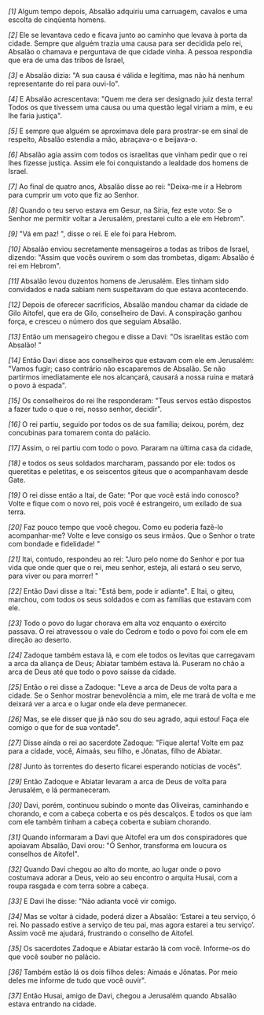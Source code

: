 *[1]* Algum tempo depois, Absalão adquiriu uma carruagem, cavalos e uma escolta de cinqüenta homens.

*[2]* Ele se levantava cedo e ficava junto ao caminho que levava à porta da cidade. Sempre que alguém trazia uma causa para ser decidida pelo rei, Absalão o chamava e perguntava de que cidade vinha. A pessoa respondia que era de uma das tribos de Israel,

*[3]* e Absalão dizia: "A sua causa é válida e legítima, mas não há nenhum representante do rei para ouvi-lo".

*[4]* E Absalão acrescentava: "Quem me dera ser designado juiz desta terra! Todos os que tivessem uma causa ou uma questão legal viriam a mim, e eu lhe faria justiça".

*[5]* E sempre que alguém se aproximava dele para prostrar-se em sinal de respeito, Absalão estendia a mão, abraçava-o e beijava-o.

*[6]* Absalão agia assim com todos os israelitas que vinham pedir que o rei lhes fizesse justiça. Assim ele foi conquistando a lealdade dos homens de Israel.

*[7]* Ao final de quatro anos, Absalão disse ao rei: "Deixa-me ir a Hebrom para cumprir um voto que fiz ao Senhor.

*[8]* Quando o teu servo estava em Gesur, na Síria, fez este voto: Se o Senhor me permitir voltar a Jerusalém, prestarei culto a ele em Hebrom".

*[9]* "Vá em paz! ", disse o rei. E ele foi para Hebrom.

*[10]* Absalão enviou secretamente mensageiros a todas as tribos de Israel, dizendo: "Assim que vocês ouvirem o som das trombetas, digam: Absalão é rei em Hebrom".

*[11]* Absalão levou duzentos homens de Jerusalém. Eles tinham sido convidados e nada sabiam nem suspeitavam do que estava acontecendo.

*[12]* Depois de oferecer sacrifícios, Absalão mandou chamar da cidade de Gilo Aitofel, que era de Gilo, conselheiro de Davi. A conspiração ganhou força, e cresceu o número dos que seguiam Absalão.

*[13]* Então um mensageiro chegou e disse a Davi: "Os israelitas estão com Absalão! "

*[14]* Então Davi disse aos conselheiros que estavam com ele em Jerusalém: "Vamos fugir; caso contrário não escaparemos de Absalão. Se não partirmos imediatamente ele nos alcançará, causará a nossa ruína e matará o povo à espada".

*[15]* Os conselheiros do rei lhe responderam: "Teus servos estão dispostos a fazer tudo o que o rei, nosso senhor, decidir".

*[16]* O rei partiu, seguido por todos os de sua família; deixou, porém, dez concubinas para tomarem conta do palácio.

*[17]* Assim, o rei partiu com todo o povo. Pararam na última casa da cidade,

*[18]* e todos os seus soldados marcharam, passando por ele: todos os queretitas e peletitas, e os seiscentos giteus que o acompanhavam desde Gate.

*[19]* O rei disse então a Itai, de Gate: "Por que você está indo conosco? Volte e fique com o novo rei, pois você é estrangeiro, um exilado de sua terra.

*[20]* Faz pouco tempo que você chegou. Como eu poderia fazê-lo acompanhar-me? Volte e leve consigo os seus irmãos. Que o Senhor o trate com bondade e fidelidade! "

*[21]* Itai, contudo, respondeu ao rei: "Juro pelo nome do Senhor e por tua vida que onde quer que o rei, meu senhor, esteja, ali estará o seu servo, para viver ou para morrer! "

*[22]* Então Davi disse a Itai: "Está bem, pode ir adiante". E Itai, o giteu, marchou, com todos os seus soldados e com as famílias que estavam com ele.

*[23]* Todo o povo do lugar chorava em alta voz enquanto o exército passava. O rei atravessou o vale do Cedrom e todo o povo foi com ele em direção ao deserto.

*[24]* Zadoque também estava lá, e com ele todos os levitas que carregavam a arca da aliança de Deus; Abiatar também estava lá. Puseram no chão a arca de Deus até que todo o povo saísse da cidade.

*[25]* Então o rei disse a Zadoque: "Leve a arca de Deus de volta para a cidade. Se o Senhor mostrar benevolência a mim, ele me trará de volta e me deixará ver a arca e o lugar onde ela deve permanecer.

*[26]* Mas, se ele disser que já não sou do seu agrado, aqui estou! Faça ele comigo o que for de sua vontade".

*[27]* Disse ainda o rei ao sacerdote Zadoque: "Fique alerta! Volte em paz para a cidade, você, Aimaás, seu filho, e Jônatas, filho de Abiatar.

*[28]* Junto às torrentes do deserto ficarei esperando notícias de vocês".

*[29]* Então Zadoque e Abiatar levaram a arca de Deus de volta para Jerusalém, e lá permaneceram.

*[30]* Davi, porém, continuou subindo o monte das Oliveiras, caminhando e chorando, e com a cabeça coberta e os pés descalços. E todos os que iam com ele também tinham a cabeça coberta e subiam chorando.

*[31]* Quando informaram a Davi que Aitofel era um dos conspiradores que apoiavam Absalão, Davi orou: "Ó Senhor, transforma em loucura os conselhos de Aitofel".

*[32]* Quando Davi chegou ao alto do monte, ao lugar onde o povo costumava adorar a Deus, veio ao seu encontro o arquita Husai, com a roupa rasgada e com terra sobre a cabeça.

*[33]* E Davi lhe disse: "Não adianta você vir comigo.

*[34]* Mas se voltar à cidade, poderá dizer a Absalão: ‘Estarei a teu serviço, ó rei. No passado estive a serviço de teu pai, mas agora estarei a teu serviço’. Assim você me ajudará, frustrando o conselho de Aitofel.

*[35]* Os sacerdotes Zadoque e Abiatar estarão lá com você. Informe-os do que você souber no palácio.

*[36]* Também estão lá os dois filhos deles: Aimaás e Jônatas. Por meio deles me informe de tudo que você ouvir".

*[37]* Então Husai, amigo de Davi, chegou a Jerusalém quando Absalão estava entrando na cidade.

